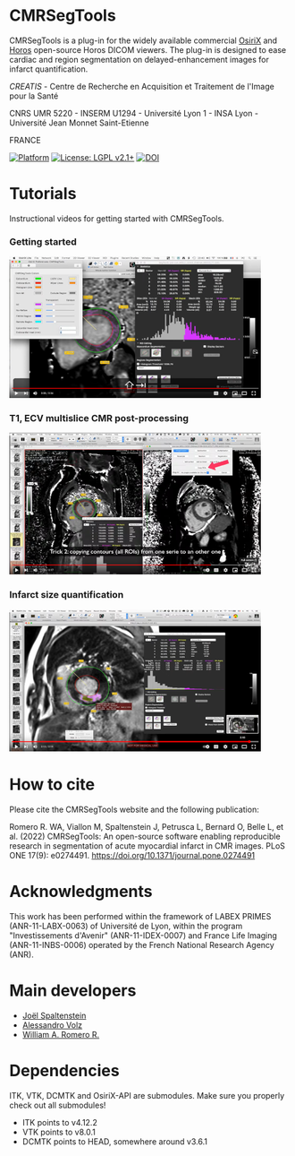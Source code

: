 
# CMRSegTools 

CMRSegTools is a plug-in for the widely available commercial [OsiriX](https://www.osirix-viewer.com/) and  [Horos](https://horosproject.org/) open-source Horos DICOM viewers. The plug-in is designed to ease cardiac and region segmentation on delayed-enhancement images for infarct quantification.

*CREATIS* - Centre de Recherche en Acquisition et Traitement de l'Image pour la Santé

CNRS UMR 5220 - INSERM U1294 - Université Lyon 1 - INSA Lyon - Université Jean Monnet Saint-Etienne

FRANCE 


[![Platform](https://img.shields.io/badge/platform-macOS-lightgrey)](https://horosproject.org/)
[![License: LGPL v2.1+](https://img.shields.io/badge/licence-CeCILL%202.1-blue)](http://www.cecill.info/index.en.html)
[![DOI](https://img.shields.io/badge/DOI-10.1371%2Fjournal.pone.0274491-yellow)](https://doi.org/10.1371/journal.pone.0274491)


# Tutorials

Instructional videos for getting started with CMRSegTools.

### Getting started

[![Getting started](./doc/screenshots/CMRSegTools-YouTube01.png)](https://youtu.be/aXAGeKq-nS0 "Getting started")

### T1, ECV multislice CMR post-processing

[![T1, ECV multislice CMR post-processing](./doc/screenshots/CMRSegTools-YouTube02.png)](https://youtu.be/RohwXXmx8M4 "T1, ECV multislice CMR post-processing")

### Infarct size quantification

[![Infarct size quantification](./doc/screenshots/CMRSegTools-YouTube03.png)](https://youtu.be/28ryKKthZGY "Infarct size quantification")


# How to cite

Please cite the CMRSegTools website and the following publication:

Romero R. WA, Viallon M, Spaltenstein J, Petrusca L, Bernard O, Belle L, et al. (2022) CMRSegTools: An open-source software enabling reproducible research in segmentation of acute myocardial infarct in CMR images. PLoS ONE 17(9): e0274491. https://doi.org/10.1371/journal.pone.0274491


# Acknowledgments

This work has been performed within the framework of LABEX PRIMES (ANR-11-LABX-0063) of Université de Lyon, within the program "Investissements d'Avenir" (ANR-11-IDEX-0007) and France Life Imaging (ANR-11-INBS-0006) operated by the French National Research Agency (ANR). 

# Main developers

* [Joël Spaltenstein](https://github.com/spalte)
* [Alessandro Volz](https://github.com/aglv)
* [William A. Romero R.](https://github.com/waromero)

# Dependencies

ITK, VTK, DCMTK and OsiriX-API are submodules. Make sure you properly check out all submodules!

* ITK points to v4.12.2
* VTK points to v8.0.1
* DCMTK points to HEAD, somewhere around v3.6.1
